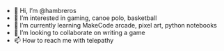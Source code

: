 - 👋 Hi, I’m @hambreros
- 👀 I’m interested in gaming, canoe polo, basketball
- 🌱 I’m currently learning MakeCode arcade, pixel art, python notebooks
- 💞️ I’m looking to collaborate on writing a game
- 📫 How to reach me with telepathy

<!---
hambreros/hambreros is a ✨ special ✨ repository because its `README.md` (this file) appears on your GitHub profile.
You can click the Preview link to take a look at your changes.
--->
